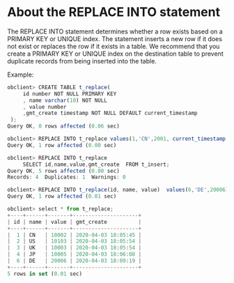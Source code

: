 About the REPLACE INTO statement 
=====================================================



The REPLACE INTO statement determines whether a row exists based on a PRIMARY KEY or UNIQUE index. The statement inserts a new row if it does not exist or replaces the row if it exists in a table. We recommend that you create a PRIMARY KEY or UNIQUE index on the destination table to prevent duplicate records from being inserted into the table. 

Example:

```javascript
obclient> CREATE TABLE t_replace(
     id number NOT NULL PRIMARY KEY
     , name varchar(10) NOT NULL
     , value number
     ,gmt_create timestamp NOT NULL DEFAULT current_timestamp
 );
Query OK, 0 rows affected (0.06 sec)

obclient> REPLACE INTO t_replace values(1,'CN',2001, current_timestamp ());
Query OK, 1 row affected (0.00 sec)

obclient> REPLACE INTO t_replace
     SELECT id,name,value,gmt_create  FROM t_insert;
Query OK, 5 rows affected (0.00 sec)
Records: 4  Duplicates: 1  Warnings: 0

obclient> REPLACE INTO t_replace(id, name, value)  values(6,'DE',20006);
Query OK, 1 row affected (0.01 sec)

obclient> select * from t_replace;
+----+------+-------+---------------------+
| id | name | value | gmt_create          |
+----+------+-------+---------------------+
|  1 | CN   | 10002 | 2020-04-03 18:05:45 |
|  2 | US   | 10103 | 2020-04-03 18:05:54 |
|  3 | UK   | 10003 | 2020-04-03 18:05:54 |
|  4 | JP   | 10005 | 2020-04-03 18:06:08 |
|  6 | DE   | 20006 | 2020-04-03 18:09:19 |
+----+------+-------+---------------------+
5 rows in set (0.01 sec)
```


